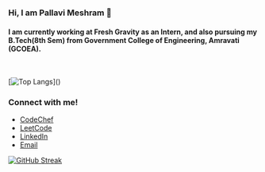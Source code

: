 ### Hi, I am Pallavi Meshram 👋
#### I am currently working at Fresh Gravity as an Intern, and also pursuing my B.Tech(8th Sem) from Government College of Engineering, Amravati (GCOEA).
<br>

[![Top Langs](https://github-readme-stats.vercel.app/api/top-langs/?username=PallaviMeshram&layout=compact&align="left")]()

### Connect with me!

- [CodeChef](https://www.codechef.com/users/pauv)
- [LeetCode](https://leetcode.com/pauvpam/)
- [LinkedIn](https://www.linkedin.com/in/pallavimeshram)
- [Email](mailto:pallaviameshram2022@gmail.com)

[![GitHub Streak](http://github-readme-streak-stats.herokuapp.com?user=pallavimeshram&date_format=j%20M%5B%20Y%5D)](https://git.io/streak-stats)
